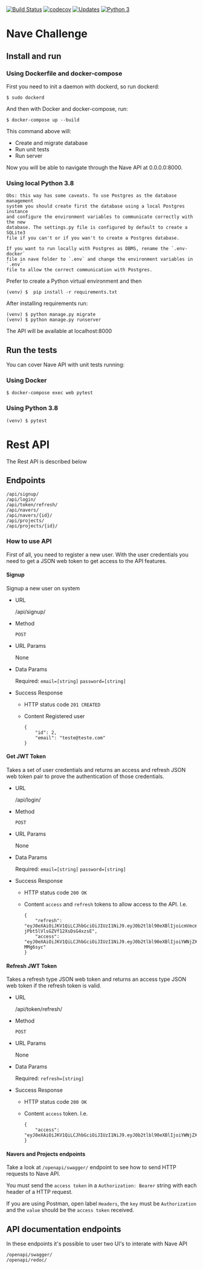[![Build Status](https://travis-ci.com/ThiagoDiasV/nave-challenge.svg?branch=master)](https://travis-ci.com/ThiagoDiasV/nave-challenge) [![codecov](https://codecov.io/gh/ThiagoDiasV/nave-challenge/branch/master/graph/badge.svg)](https://codecov.io/gh/ThiagoDiasV/nave-challenge) [![Updates](https://pyup.io/repos/github/ThiagoDiasV/nave-challenge/shield.svg)](https://pyup.io/repos/github/ThiagoDiasV/nave-challenge/) [![Python 3](https://pyup.io/repos/github/ThiagoDiasV/nave-challenge/python-3-shield.svg)](https://pyup.io/repos/github/ThiagoDiasV/nave-challenge/)



# Nave Challenge

## Install and run

### Using Dockerfile and docker-compose

First you need to init a daemon with dockerd, so run dockerd:

    $ sudo dockerd

And then with Docker and docker-compose, run:

    $ docker-compose up --build

This command above will: 
- Create and migrate database 
- Run unit tests
- Run server

Now you will be able to navigate through the Nave API at 0.0.0.0:8000.

### Using local Python 3.8

    Obs: this way has some caveats. To use Postgres as the database management
    system you should create first the database using a local Postgres instance
    and configure the environment variables to communicate correctly with the new
    database. The settings.py file is configured by default to create a SQLite3
    file if you can't or if you wan't to create a Postgres database. 

    If you want to run locally with Postgres as DBMS, rename the `.env-docker`
    file in nave folder to `.env` and change the environment variables in `.env`
    file to allow the correct communication with Postgres. 

Prefer to create a Python virtual environment and then

    (venv) $  pip install -r requirements.txt

After installing requirements run:

    (venv) $ python manage.py migrate
    (venv) $ python manage.py runserver

The API will be available at localhost:8000

## Run the tests

You can cover Nave API with unit tests running:

### Using Docker

    $ docker-compose exec web pytest

### Using Python 3.8

    (venv) $ pytest

# Rest API

The Rest API is described below

## Endpoints

    /api/signup/
    /api/login/
    /api/token/refresh/
    /api/navers/
    /api/navers/{id}/
    /api/projects/
    /api/projects/{id}/

### How to use API

First of all, you need to register a new user. With the user credentials you need to get a JSON web token to get access to the API features.

#### Signup

Signup a new user on system

* URL

    /api/signup/

* Method

    `POST`

- URL Params

    None

- Data Params

    Required:
    `email=[string]`
    `password=[string]`

- Success Response

    - HTTP status code
        `201 CREATED`

    - Content
        Registered user
        ```
        {
            "id": 2,
            "email": "teste@teste.com"
        }
        ```


#### Get JWT Token
     
Takes a set of user credentials and returns an access and refresh JSON web token pair to prove the authentication of those credentials.

* URL

    /api/login/

* Method

    `POST`

- URL Params

    None

- Data Params

    Required:
    `email=[string]`
    `password=[string]`

- Success Response

    - HTTP status code
        `200 OK`

    - Content
        `access` and `refresh` tokens to allow access to the API.
        I.e.
        ```
        {
            "refresh": "eyJ0eXAiOiJKV1QiLCJhbGciOiJIUzI1NiJ9.eyJ0b2tlbl90eXBlIjoicmVmcmVzaCIsImV4cCI6MTU5NzYyMzQxMCwianRpIjoiNDg2OTBlNDU0MTZmNDEwNzg1NGM2ODY5N2M1NzI5NjYiLCJ1c2VyX2lkIjoyfQ.T2f8SMnp1qmpVXOi3-jPbt5lVlsGZVf12XsDsG4xzsE",
            "access": "eyJ0eXAiOiJKV1QiLCJhbGciOiJIUzI1NiJ9.eyJ0b2tlbl90eXBlIjoiYWNjZXNzIiwiZXhwIjoxNTk3NTM3MzEwLCJqdGkiOiI3N2ZjOTM0ZGQ1Y2I0ZjIzOTllMmU3YzhjYThmNTFiYyIsInVzZXJfaWQiOjJ9.Z62KDEV7gq0E7TsXHnOF6k3X52ffP_3YuFh-MMg6syc"
        }
        ```

#### Refresh JWT Token

Takes a refresh type JSON web token and returns an access type JSON web token if the refresh token is valid.

* URL

    /api/token/refresh/

* Method

    `POST`

- URL Params

    None

- Data Params

    Required:
    `refresh=[string]`

- Success Response

    - HTTP status code
        `200 OK`

    - Content
        `access` token.
        I.e.
        ```
        {
            "access": "eyJ0eXAiOiJKV1QiLCJhbGciOiJIUzI1NiJ9.eyJ0b2tlbl90eXBlIjoiYWNjZXNzIiwiZXhwIjoxNTk3NTM3NTIzLCJqdGkiOiJiYTA4OTU5MmZiMmM0NzExYTAyZDk2MmFkMzFhNTgwMiIsInVzZXJfaWQiOjJ9.qGmWlLceDGtcRF_icfKj5FiDH_6W3pd4aQyjerIADsU"
        }
        ```

#### Navers and Projects endpoints

Take a look at `/openapi/swagger/` endpoint to see how to send HTTP requests to Nave API. 

You must send the `access token` in a `Authorization: Bearer` string with each header of a HTTP request. 

If you are using Postman, open label `Headers`, the `key` must be `Authorization` and the `value` should be the `access token` received.


## API documentation endpoints

In these endpoints it's possible to user two UI's to interate with Nave API

    /openapi/swagger/
    /openapi/redoc/